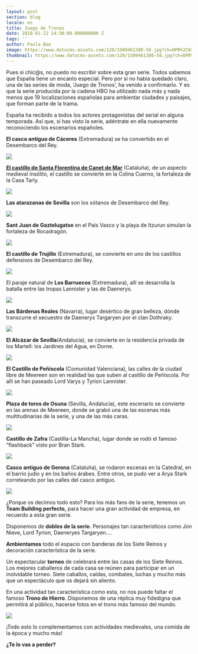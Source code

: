 ```yaml
---
layout: post
section: blog
locale: es
title: Juego de Tronos
date: 2018-01-22 14:30:00.000000000 Z
tags: ''
author: Paula Bao
image: https://www.datocms-assets.com/120/1509461380-58.jpg?ch=DPR%2CWidth&auto=format&w=1024&fm=pjpg&auto=compress%2Cenhance
thumbnail: https://www.datocms-assets.com/120/1509461380-58.jpg?ch=DPR%2CWidth&auto=format&w=105&fm=pjpg&auto=compress%2Cenhance
---
```


Pues si chic@s, no puedo no escribir sobre esta gran serie.
Todos sabemos que España tiene un encanto especial. Pero por si no había quedado claro, una de las series de moda, ‘Juego de Tronos’, ha venido a confirmarlo. Y es que la serie producida por la cadena HBO ha utilizado nada más y nada menos que 19 localizaciones españolas para ambientar ciudades y paisajes, que forman parte de la trama.

<!--more-->


España ha recibido a todos los actores protagonistas del serial en alguna temporada. Así que, si has visto la serie, adéntrate en ella nuevamente reconociendo los escenarios españoles.

**El casco antiguo de Cáceres** (Extremadura) se ha convertido en el Desembarco del Rey.

![](https://www.datocms-assets.com/120/1509461421-a_casco_antiguo_caceres_13.jpg?ch=DPR%2CWidth&auto=format)

**[El castillo de Santa Florentina de Canet de Mar](http://castelldesantaflorentina.com/es/)** (Cataluña), de un aspecto medieval 
insólito, el castillo se convierte en la Colina Cuerno, la fortaleza de la Casa Tarly.

![](https://www.datocms-assets.com/120/1509461497-photo_2.jpg?ch=DPR%2CWidth&auto=format)

**Las atarazanas de Sevilla** son los sótanos de Desembarco del Rey. 

![](https://www.datocms-assets.com/120/1509461603-atarazanas.jpg?ch=DPR%2CWidth&auto=format)

**Sant Juan de Gaztelugatxe** en el País Vasco y la playa de Itzurun simulan la fortaleza de Rocadragón. 

![](https://www.datocms-assets.com/120/1509461681-pablo_ocasar.jpg?ch=DPR%2CWidth&auto=format)

**El castillo de Trujillo** (Extremadura), se convierte en uno de los castillos defensivos de Desembarco del Rey. 

![](https://www.datocms-assets.com/120/1509461737-a_castillo_trujillo_03.JPG?ch=DPR%2CWidth&auto=format)

El paraje natural de **Los Barruecos** (Extremadura), allí se desarrolla la batalla entre las tropas Lannister y las de Daenerys. 

![](https://www.datocms-assets.com/120/1509461835-7-1024x808.jpg?ch=DPR%2CWidth&auto=format)

**Las Bárdenas Reales** (Navarra), lugar desértico de gran belleza, dónde transcurre el secuestro de Daenerys Targaryen por el clan Dothraky.

![](https://www.datocms-assets.com/120/1509461887-bardenas_reales_navarra_2.jpg?ch=DPR%2CWidth&auto=format)

**El Alcázar de Sevilla**(Andalucía), se convierte en la residencia privada de los Martell: los Jardines del Agua, en Dorne. 

![](https://www.datocms-assets.com/120/1509461920-image_249607_jpeg_800x600_q85.jpg?ch=DPR%2CWidth&auto=format)

**El Castillo de Peñíscola** (Comunidad Valenciana), las calles de la ciudad libre de Meereen son en realidad las que suben al castillo de Peñíscola. Por allí se han paseado Lord Varys y Tyrion Lannister. 

![](https://www.datocms-assets.com/120/1509461965-peniscola_castillo-del-papa-luna-5.jpg?ch=DPR%2CWidth&auto=format)

**Plaza de toros de Osuna** (Sevilla, Andalucía), este escenario se convierte en las arenas de Meereen, donde se grabó una de las escenas más multitudinarias de la serie, y una de las más caras. 

![](https://www.datocms-assets.com/120/1509462024-osuna-bullring-810x454.jpg?ch=DPR%2CWidth&auto=format)

**Castillo de Zafra** (Castilla-La Mancha), lugar donde se rodó el famoso “flashback” visto por Bran Stark. 

![](https://www.datocms-assets.com/120/1509462071-dsc_00341.jpg?ch=DPR%2CWidth&auto=format)

**Casco antiguo de Gerona** (Cataluña), se rodaron escenas en la Catedral, en el barrio judío y en los baños árabes. Entre otros, se pudo ver a Arya Stark correteando por las calles del casco antiguo. 

![](https://www.datocms-assets.com/120/1509462111-casc_antic_girona.jpg?ch=DPR%2CWidth&auto=format)

¿Porque os decimos todo esto? 
Para los más fans de la serie, tenemos un **Team Building perfecto,** para hacer una gran actividad de empresa, en recuerdo a esta gran serie. 

Disponemos de **dobles de la serie.** Personajes tan caracteristicos como Jon Nieve, Lord Tyrion, Daeneryes Targaryen…. 

**Ambientamos** todo el espacio con banderas de los Siete Reinos y decoración característica de la serie. 

Un espectacular **torneo** de celebrará entre las casas de los Siete Reinos. Los mejores caballeros de cada casa se reúnen para participar en un inolvidable torneo. Siete caballos, caídas, combates, luchas y mucho más que un espectáculo que os dejará sin aliento. 

En una actividad tan característica como esta, no nos puede faltar el famoso **Trono de Hierro**. Disponemos de una réplica muy fidedigna que permitirá al público, hacerse fotos en el trono más famoso del mundo. 

![](https://www.datocms-assets.com/120/1509462604-game-of-thrones-poster_85627-1920x1200.jpg?ch=DPR%2CWidth&auto=format)

¡Todo esto lo complementamos con actividades medievales, una comida de la época y mucho más!

**¿Te lo vas a perder?**


